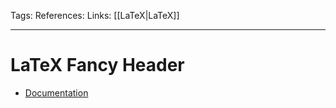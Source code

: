 Tags: 
References: 
Links: [[LaTeX|LaTeX]]

---

#  LaTeX Fancy Header

- [Documentation](http://texdoc.net/texmf-dist/doc/latex/fancyhdr/fancyhdr.pdf)
